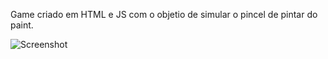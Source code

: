 Game criado em HTML e JS com o objetio de simular o pincel de pintar do paint.


![Screenshot](image.png)
